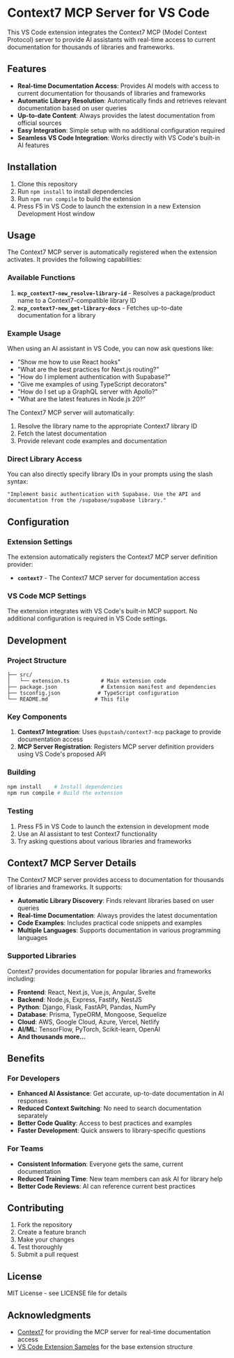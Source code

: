 # Context7 MCP Server for VS Code

This VS Code extension integrates the Context7 MCP (Model Context Protocol) server to provide AI assistants with real-time access to current documentation for thousands of libraries and frameworks.

## Features

- **Real-time Documentation Access**: Provides AI models with access to current documentation for thousands of libraries and frameworks
- **Automatic Library Resolution**: Automatically finds and retrieves relevant documentation based on user queries
- **Up-to-date Content**: Always provides the latest documentation from official sources
- **Easy Integration**: Simple setup with no additional configuration required
- **Seamless VS Code Integration**: Works directly with VS Code's built-in AI features

## Installation

1. Clone this repository
2. Run `npm install` to install dependencies
3. Run `npm run compile` to build the extension
4. Press F5 in VS Code to launch the extension in a new Extension Development Host window

## Usage

The Context7 MCP server is automatically registered when the extension activates. It provides the following capabilities:

### Available Functions

1. **`mcp_context7-new_resolve-library-id`** - Resolves a package/product name to a Context7-compatible library ID
2. **`mcp_context7-new_get-library-docs`** - Fetches up-to-date documentation for a library

### Example Usage

When using an AI assistant in VS Code, you can now ask questions like:

- "Show me how to use React hooks"
- "What are the best practices for Next.js routing?"
- "How do I implement authentication with Supabase?"
- "Give me examples of using TypeScript decorators"
- "How do I set up a GraphQL server with Apollo?"
- "What are the latest features in Node.js 20?"

The Context7 MCP server will automatically:
1. Resolve the library name to the appropriate Context7 library ID
2. Fetch the latest documentation
3. Provide relevant code examples and documentation

### Direct Library Access

You can also directly specify library IDs in your prompts using the slash syntax:

```
"Implement basic authentication with Supabase. Use the API and documentation from the /supabase/supabase library."
```

## Configuration

### Extension Settings

The extension automatically registers the Context7 MCP server definition provider:

- **`context7`** - The Context7 MCP server for documentation access

### VS Code MCP Settings

The extension integrates with VS Code's built-in MCP support. No additional configuration is required in VS Code settings.

## Development

### Project Structure

```
├── src/
│   └── extension.ts          # Main extension code
├── package.json              # Extension manifest and dependencies
├── tsconfig.json            # TypeScript configuration
└── README.md               # This file
```

### Key Components

1. **Context7 Integration**: Uses `@upstash/context7-mcp` package to provide documentation access
2. **MCP Server Registration**: Registers MCP server definition providers using VS Code's proposed API

### Building

```bash
npm install    # Install dependencies
npm run compile # Build the extension
```

### Testing

1. Press F5 in VS Code to launch the extension in development mode
2. Use an AI assistant to test Context7 functionality
3. Try asking questions about various libraries and frameworks

## Context7 MCP Server Details

The Context7 MCP server provides access to documentation for thousands of libraries and frameworks. It supports:

- **Automatic Library Discovery**: Finds relevant libraries based on user queries
- **Real-time Documentation**: Always provides the latest documentation
- **Code Examples**: Includes practical code snippets and examples
- **Multiple Languages**: Supports documentation in various programming languages

### Supported Libraries

Context7 provides documentation for popular libraries and frameworks including:

- **Frontend**: React, Next.js, Vue.js, Angular, Svelte
- **Backend**: Node.js, Express, Fastify, NestJS
- **Python**: Django, Flask, FastAPI, Pandas, NumPy
- **Database**: Prisma, TypeORM, Mongoose, Sequelize
- **Cloud**: AWS, Google Cloud, Azure, Vercel, Netlify
- **AI/ML**: TensorFlow, PyTorch, Scikit-learn, OpenAI
- **And thousands more...**

## Benefits

### For Developers
- **Enhanced AI Assistance**: Get accurate, up-to-date documentation in AI responses
- **Reduced Context Switching**: No need to search documentation separately
- **Better Code Quality**: Access to best practices and examples
- **Faster Development**: Quick answers to library-specific questions

### For Teams
- **Consistent Information**: Everyone gets the same, current documentation
- **Reduced Training Time**: New team members can ask AI for library help
- **Better Code Reviews**: AI can reference current best practices

## Contributing

1. Fork the repository
2. Create a feature branch
3. Make your changes
4. Test thoroughly
5. Submit a pull request

## License

MIT License - see LICENSE file for details

## Acknowledgments

- [Context7](https://context7.com) for providing the MCP server for real-time documentation access
- [VS Code Extension Samples](https://github.com/microsoft/vscode-extension-samples) for the base extension structure
